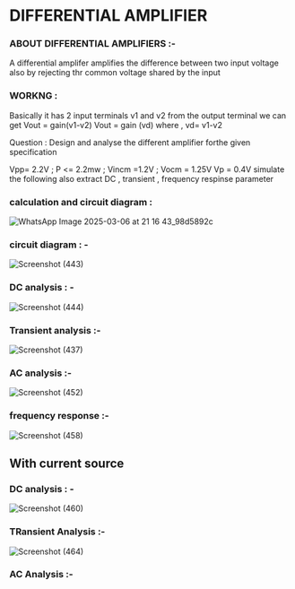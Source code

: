# DIFFERENTIAL AMPLIFIER 

### ABOUT DIFFERENTIAL AMPLIFIERS :-

A differential amplifer amplifies the difference between two input voltage also by rejecting thr common voltage shared by the input

### WORKNG :
Basically it has 2 input terminals v1 and v2
from the output terminal we can get  Vout = gain(v1-v2)
                                      Vout = gain (vd)
                     where , vd= v1-v2

Question : Design and analyse the different amplifier forthe given  specification

Vpp= 2.2V ; P <= 2.2mw ; Vincm =1.2V ; Vocm = 1.25V Vp = 0.4V simulate the following also extract DC , transient , frequency respinse parameter

### calculation and circuit diagram  :

![WhatsApp Image 2025-03-06 at 21 16 43_98d5892c](https://github.com/user-attachments/assets/2774419c-a383-47bb-8b7a-99dd61b316f2)



### circuit diagram : -

![Screenshot (443)](https://github.com/user-attachments/assets/6f286604-06c1-4360-8e09-cdc494a0561b)


### DC analysis : -
![Screenshot (444)](https://github.com/user-attachments/assets/773bbb98-3bdb-4c19-8fb5-ade8f1b8a135)


### Transient analysis :-
![Screenshot (437)](https://github.com/user-attachments/assets/9f43e477-2011-443e-b455-6180471c59f6)

### AC analysis :-
![Screenshot (452)](https://github.com/user-attachments/assets/47e6ee1c-1076-4d20-8df8-3501b81d1a37)


### frequency response :-
![Screenshot (458)](https://github.com/user-attachments/assets/672ee74c-b659-4c91-94e3-86aa9a15285a)


## With current source 

### DC analysis : -

![Screenshot (460)](https://github.com/user-attachments/assets/ad475f1f-cdca-487c-83ab-f77ba6c48299)

### TRansient Analysis :-

![Screenshot (464)](https://github.com/user-attachments/assets/0ed2b0ab-57b3-4d36-9d5e-1a89684348eb)



### AC Analysis :-



















